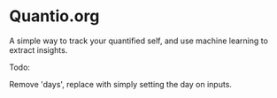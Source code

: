 Quantio.org
=======================

A simple way to track your quantified self, and use machine learning to extract insights.

Todo:

Remove 'days', replace with simply setting the day on inputs.
